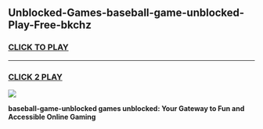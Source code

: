 
## Unblocked-Games-baseball-game-unblocked-Play-Free-bkchz
<h3>
<a href="https://premium76.site?title=baseball-game-unblocked&ref=24M">CLICK TO PLAY</a></h3>
<hr>

<h3>
<a href="https://premium76.site?title=baseball-game-unblocked&ref=24M">CLICK 2 PLAY</a>
  
</h3>

<a href="https://premium76.site?title=baseball-game-unblocked&ref=24M"><img src="https://clearcache.store/games.png"></a>


**baseball-game-unblocked games unblocked: Your Gateway to Fun and Accessible Online Gaming**

